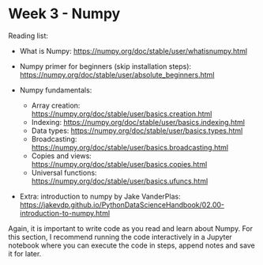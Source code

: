 # Week 3 - Numpy

Reading list:

- What is Numpy: https://numpy.org/doc/stable/user/whatisnumpy.html
- Numpy primer for beginners (skip installation steps): https://numpy.org/doc/stable/user/absolute_beginners.html
- Numpy fundamentals:
  - Array creation: https://numpy.org/doc/stable/user/basics.creation.html
  - Indexing: https://numpy.org/doc/stable/user/basics.indexing.html
  - Data types: https://numpy.org/doc/stable/user/basics.types.html
  - Broadcasting: https://numpy.org/doc/stable/user/basics.broadcasting.html
  - Copies and views: https://numpy.org/doc/stable/user/basics.copies.html
  - Universal functions: https://numpy.org/doc/stable/user/basics.ufuncs.html

- Extra: introduction to numpy by Jake VanderPlas: https://jakevdp.github.io/PythonDataScienceHandbook/02.00-introduction-to-numpy.html

Again, it is important to write code as you read and learn about Numpy. For this section, I
recommend running the code interactively in a Jupyter notebook where you can execute the code in
steps, append notes and save it for later.

